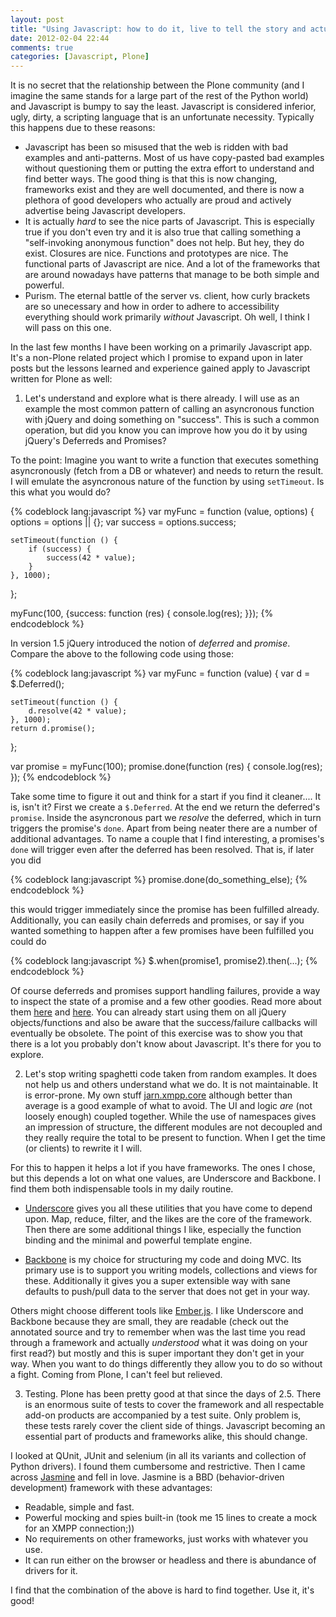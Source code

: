 ```yaml
---
layout: post
title: "Using Javascript: how to do it, live to tell the story and actually enjoy it"
date: 2012-02-04 22:44
comments: true
categories: [Javascript, Plone]
---
```


It is no secret that the relationship between the Plone community (and I imagine the same stands for a large part of the rest of the Python world) and Javascript is bumpy to say the least. Javascript is considered inferior, ugly, dirty, a scripting language that is an unfortunate necessity. Typically this happens due to these reasons:

* Javascript has been so misused that the web is ridden with bad examples and anti-patterns. Most of us have copy-pasted bad examples without questioning them or putting the extra effort to understand and find better ways. The good thing is that this is now changing, frameworks exist and they are well documented, and there is now a plethora of good developers who actually are proud and actively advertise being Javascript developers.
* It is actually *hard* to see the nice parts of Javascript. This is especially true if you don't even try and it is also true that calling something a "self-invoking anonymous function" does not help. But hey, they do exist. Closures are nice. Functions and prototypes are nice. The functional parts of Javascript are nice. And a lot of the frameworks that are around nowadays have patterns that manage to be both simple and powerful.
* Purism. The eternal battle of the server vs. client, how curly brackets are so unecessary and how in order to adhere to accessibility everything should work primarily *without* Javascript. Oh well, I think I will pass on this one.

In the last few months I have been working on a primarily Javascript app. It's a non-Plone related project which I promise to expand upon in later posts but the lessons learned and experience gained apply to Javascript written for Plone as well:

1. Let's understand and explore what is there already. I will use as an example the most common pattern of calling an asyncronous function with jQuery and doing something on "success". This is such a common operation, but did you know you can improve how you do it by using jQuery's Deferreds and Promises?

To the point: Imagine you want to write a function that executes something asyncronously (fetch from a DB or whatever) and needs to return the result. I will emulate the asyncronous nature of the function by using `setTimeout`. Is this what you would do?

{% codeblock lang:javascript %}
var myFunc = function (value, options) {
    options = options || {};
    var success = options.success;

    setTimeout(function () {
        if (success) {
            success(42 * value);
        }
    }, 1000);

};

myFunc(100, {success: function (res) { console.log(res); }});
{% endcodeblock %}

In version 1.5 jQuery introduced the notion of *deferred* and *promise*. Compare the above to the following code using those:

{% codeblock lang:javascript %}
var myFunc = function (value) {
    var d = $.Deferred();

    setTimeout(function () {
        d.resolve(42 * value);
    }, 1000);
    return d.promise();
};

var promise = myFunc(100);
promise.done(function (res) { console.log(res); });
{% endcodeblock %}

Take some time to figure it out and think for a start if you find it cleaner.... It is, isn't it? First we create a `$.Deferred`. At the end we return the deferred's `promise`. Inside the asyncronous part we *resolve* the deferred, which in turn triggers the promise's `done`. Apart from being neater there are a number of additional advantages. To name a couple that I find interesting, a promises's `done` will trigger even after the deferred has been resolved. That is, if later you did

{% codeblock lang:javascript %}
promise.done(do_something_else);
{% endcodeblock %}

this would trigger immediately since the promise has been fulfilled already. Additionally, you can easily chain deferreds and promises, or say if you wanted something to happen after a few promises have been fulfilled you could do 

{% codeblock lang:javascript %}
$.when(promise1, promise2).then(...);
{% endcodeblock %}

Of course deferreds and promises support handling failures, provide a way to inspect the state of a promise and a few other goodies. Read more about them [here](http://api.jquery.com/category/deferred-object/) and [here](http://api.jquery.com/promise/). You can already start using them on all jQuery objects/functions and also be aware that the success/failure callbacks will eventually be obsolete. The point of this exercise was to show you that there is a lot you probably don't know about Javascript. It's there for you to explore.

2. Let's stop writing spaghetti code taken from random examples. It does not help us and others understand what we do. It is not maintainable. It is error-prone. My own stuff [jarn.xmpp.core](http://github.com/ggozad/jarn.xmpp.core) although better than average is a good example of what to avoid. The UI and logic *are* (not loosely enough) coupled together. While the use of namespaces gives an impression of structure, the different modules are not decoupled and they really require the total to be present to function. When I get the time (or clients) to rewrite it I will.

For this to happen it helps a lot if you have frameworks. The ones I chose, but this depends a lot on what one values, are Underscore and Backbone. I find them both indispensable tools in my daily routine.

* [Underscore](http://documentcloud.github.com/underscore/) gives you all these utilities that you have come to depend upon. Map, reduce, filter, and the likes are the core of the framework. Then there are some additional things I like, especially the function binding and the minimal and powerful template engine.

* [Backbone](http://documentcloud.github.com/backbone/) is my choice for structuring my code and doing MVC. Its primary use is to support you writing models, collections and views for these. Additionally it gives you a super extensible way with sane defaults to push/pull data to the server that does not get in your way.

Others might choose different tools like [Ember.js](http://emberjs.com/). I like Underscore and Backbone because they are small, they are readable (check out the annotated source and try to remember when was the last time you read through a framework and actually *understood* what it was doing on your first read?) but mostly and this is super important they don't get in your way. When you want to do things differently they allow you to do so without a fight. Coming from Plone, I can't feel but relieved.

3. Testing. Plone has been pretty good at that since the days of 2.5. There is an enormous suite of tests to cover the framework and all respectable add-on products are accompanied by a test suite. Only problem is, these tests rarely cover the client side of things. Javascript becoming an essential part of products and frameworks alike, this should change.

I looked at QUnit, JUnit and selenium (in all its variants and collection of Python drivers). I found them cumbersome and restrictive. Then I came across [Jasmine](http://pivotal.github.com/jasmine/) and fell in love. Jasmine is a BBD 
(behavior-driven development) framework with these advantages:

* Readable, simple and fast.
* Powerful mocking and spies built-in (took me 15 lines to create a mock for an XMPP connection;))
* No requirements on other frameworks, just works with whatever you use.
* It can run either on the browser or headless and there is abundance of drivers for it.

I find that the combination of the above is hard to find together. Use it, it's good!
